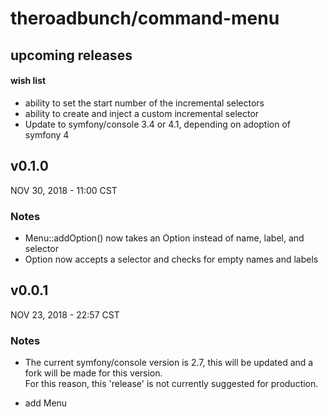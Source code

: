 # theroadbunch/command-menu

## upcoming releases
#### wish list
- ability to set the start number of the incremental selectors
- ability to create and inject a custom incremental selector
- Update to symfony/console 3.4 or 4.1, depending on adoption of symfony 4

## v0.1.0
NOV 30, 2018 - 11:00 CST
### Notes
- Menu::addOption() now takes an Option instead of name, label, and selector
- Option now accepts a selector and checks for empty names and labels

## v0.0.1
NOV 23, 2018 - 22:57 CST
### Notes
- The current symfony/console version is 2.7, this will be updated and a fork will be made for this version.  
For this reason, this 'release' is not currently suggested for production.

- add Menu
